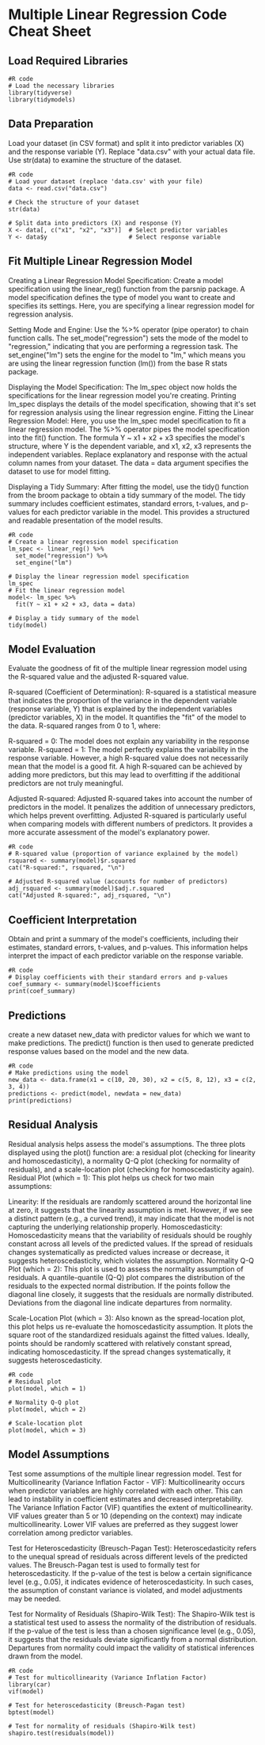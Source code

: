 # Multiple Linear Regression Code Cheat Sheet
## Load Required Libraries
```
#R code
# Load the necessary libraries
library(tidyverse)
library(tidymodels)   
```
## Data Preparation
Load your dataset (in CSV format) and split it into predictor variables (X) and the response variable (Y). Replace "data.csv" with your actual data file. Use str(data) to examine the structure of the dataset.
```
#R code
# Load your dataset (replace 'data.csv' with your file)
data <- read.csv("data.csv")

# Check the structure of your dataset
str(data)

# Split data into predictors (X) and response (Y)
X <- data[, c("x1", "x2", "x3")]  # Select predictor variables
Y <- data$y                       # Select response variable
```
## Fit Multiple Linear Regression Model
Creating a Linear Regression Model Specification: Create a model specification using the linear_reg() function from the parsnip package. A model specification defines the type of model you want to create and specifies its settings. Here, you are specifying a linear regression model for regression analysis.

Setting Mode and Engine: Use the %>% operator (pipe operator) to chain function calls. The set_mode("regression") sets the mode of the model to "regression," indicating that you are performing a regression task. The set_engine("lm") sets the engine for the model to "lm," which means you are using the linear regression function (lm()) from the base R stats package.

Displaying the Model Specification: The lm_spec object now holds the specifications for the linear regression model you're creating. Printing lm_spec displays the details of the model specification, showing that it's set for regression analysis using the linear regression engine.
Fitting the Linear Regression Model: Here, you use the lm_spec model specification to fit a linear regression model. The %>% operator pipes the model specification into the fit() function. The formula Y ~ x1 + x2 + x3 specifies the model's structure, where Y is the dependent variable, and x1, x2, x3 represents the independent variables. Replace explanatory and response with the actual column names from your dataset. The data = data argument specifies the dataset to use for model fitting.

Displaying a Tidy Summary: After fitting the model, use the tidy() function from the broom package to obtain a tidy summary of the model. The tidy summary includes coefficient estimates, standard errors, t-values, and p-values for each predictor variable in the model. This provides a structured and readable presentation of the model results.
```
#R code
# Create a linear regression model specification
lm_spec <- linear_reg() %>%
  set_mode("regression") %>%
  set_engine("lm")

# Display the linear regression model specification
lm_spec
# Fit the linear regression model
model<- lm_spec %>% 
  fit(Y ~ x1 + x2 + x3, data = data)

# Display a tidy summary of the model
tidy(model)

```
## Model Evaluation
Evaluate the goodness of fit of the multiple linear regression model using the R-squared value and the adjusted R-squared value.

R-squared (Coefficient of Determination): R-squared is a statistical measure that indicates the proportion of the variance in the dependent variable (response variable, Y) that is explained by the independent variables (predictor variables, X) in the model. It quantifies the "fit" of the model to the data. R-squared ranges from 0 to 1, where:

R-squared = 0: The model does not explain any variability in the response variable.
R-squared = 1: The model perfectly explains the variability in the response variable.
However, a high R-squared value does not necessarily mean that the model is a good fit. A high R-squared can be achieved by adding more predictors, but this may lead to overfitting if the additional predictors are not truly meaningful.

Adjusted R-squared: Adjusted R-squared takes into account the number of predictors in the model. It penalizes the addition of unnecessary predictors, which helps prevent overfitting. Adjusted R-squared is particularly useful when comparing models with different numbers of predictors. It provides a more accurate assessment of the model's explanatory power.
```
#R code
# R-squared value (proportion of variance explained by the model)
rsquared <- summary(model)$r.squared
cat("R-squared:", rsquared, "\n")

# Adjusted R-squared value (accounts for number of predictors)
adj_rsquared <- summary(model)$adj.r.squared
cat("Adjusted R-squared:", adj_rsquared, "\n")
```
## Coefficient Interpretation
Obtain and print a summary of the model's coefficients, including their estimates, standard errors, t-values, and p-values. This information helps interpret the impact of each predictor variable on the response variable.
```
#R code
# Display coefficients with their standard errors and p-values
coef_summary <- summary(model)$coefficients
print(coef_summary)
```
## Predictions
create a new dataset new_data with predictor values for which we want to make predictions. The predict() function is then used to generate predicted response values based on the model and the new data.
```
#R code
# Make predictions using the model
new_data <- data.frame(x1 = c(10, 20, 30), x2 = c(5, 8, 12), x3 = c(2, 3, 4))
predictions <- predict(model, newdata = new_data)
print(predictions)
```
## Residual Analysis
Residual analysis helps assess the model's assumptions. The three plots displayed using the plot() function are: a residual plot (checking for linearity and homoscedasticity), a normality Q-Q plot (checking for normality of residuals), and a scale-location plot (checking for homoscedasticity again).
Residual Plot (which = 1): This plot helps us check for two main assumptions:

Linearity: If the residuals are randomly scattered around the horizontal line at zero, it suggests that the linearity assumption is met. However, if we see a distinct pattern (e.g., a curved trend), it may indicate that the model is not capturing the underlying relationship properly.
Homoscedasticity: Homoscedasticity means that the variability of residuals should be roughly constant across all levels of the predicted values. If the spread of residuals changes systematically as predicted values increase or decrease, it suggests heteroscedasticity, which violates the assumption.
Normality Q-Q Plot (which = 2): This plot is used to assess the normality assumption of residuals. A quantile-quantile (Q-Q) plot compares the distribution of the residuals to the expected normal distribution. If the points follow the diagonal line closely, it suggests that the residuals are normally distributed. Deviations from the diagonal line indicate departures from normality.

Scale-Location Plot (which = 3): Also known as the spread-location plot, this plot helps us re-evaluate the homoscedasticity assumption. It plots the square root of the standardized residuals against the fitted values. Ideally, points should be randomly scattered with relatively constant spread, indicating homoscedasticity. If the spread changes systematically, it suggests heteroscedasticity.
```
#R code
# Residual plot
plot(model, which = 1)

# Normality Q-Q plot
plot(model, which = 2)

# Scale-location plot
plot(model, which = 3)
```
## Model Assumptions
Test some assumptions of the multiple linear regression model. 
Test for Multicollinearity (Variance Inflation Factor - VIF): Multicollinearity occurs when predictor variables are highly correlated with each other. This can lead to instability in coefficient estimates and decreased interpretability. The Variance Inflation Factor (VIF) quantifies the extent of multicollinearity. VIF values greater than 5 or 10 (depending on the context) may indicate multicollinearity. Lower VIF values are preferred as they suggest lower correlation among predictor variables.

Test for Heteroscedasticity (Breusch-Pagan Test): Heteroscedasticity refers to the unequal spread of residuals across different levels of the predicted values. The Breusch-Pagan test is used to formally test for heteroscedasticity. If the p-value of the test is below a certain significance level (e.g., 0.05), it indicates evidence of heteroscedasticity. In such cases, the assumption of constant variance is violated, and model adjustments may be needed.

Test for Normality of Residuals (Shapiro-Wilk Test): The Shapiro-Wilk test is a statistical test used to assess the normality of the distribution of residuals. If the p-value of the test is less than a chosen significance level (e.g., 0.05), it suggests that the residuals deviate significantly from a normal distribution. Departures from normality could impact the validity of statistical inferences drawn from the model.
```
#R code
# Test for multicollinearity (Variance Inflation Factor)
library(car)
vif(model)

# Test for heteroscedasticity (Breusch-Pagan test)
bptest(model)

# Test for normality of residuals (Shapiro-Wilk test)
shapiro.test(residuals(model))
```




